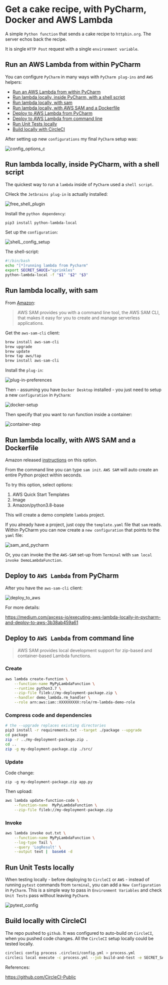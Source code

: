 # Get a cake recipe, with PyCharm, Docker and AWS Lambda

A simple `Python function` that sends a cake recipe to `httpbin.org`.  The server echos back the recipe.

It is single `HTTP Post` request with a single `environment variable`.

## Run an AWS Lambda from within PyCharm

You can configure `PyCharm` in many ways with `PyCharm plug-ins` and `AWS` helpers:

<!-- TOC depthfrom:2 depthto:2 withlinks:true updateonsave:true orderedlist:false -->

- [Run an AWS Lambda from within PyCharm](#run-an-aws-lambda-from-within-pycharm)
- [Run lambda locally, inside PyCharm, with a shell script](#run-lambda-locally-inside-pycharm-with-a-shell-script)
- [Run lambda locally, with sam](#run-lambda-locally-with-sam)
- [Run lambda locally, with AWS SAM and a Dockerfile](#run-lambda-locally-with-aws-sam-and-a-dockerfile)
- [Deploy to AWS Lambda from PyCharm](#deploy-to-aws-lambda-from-pycharm)
- [Deploy to AWS Lambda from command line](#deploy-to-aws-lambda-from-command-line)
- [Run Unit Tests locally](#run-unit-tests-locally)
- [Build locally with CircleCI](#build-locally-with-circleci)

<!-- /TOC -->

After setting up new `configurations` my final `PyCharm` setup was:

![config_options_c](.README_images/config_options_c.png)

## Run lambda locally, inside PyCharm, with a shell script

The quickest way to run a `lambda` inside of `PyCharm` used a `shell script`.

CHeck the `Jetbrains plug-in` is actually installed:

![free_shell_plugin](.README_images/free_shell_plugin.png)

Install the `python dependency`:

```bash
pip3 install python-lambda-local
```

Set up the `configuration`:

![shelL_config_setup](.README_images/config_shell_red.png)

The shell-script:

```bash
#!/bin/bash
echo "[*]running lambda from Pycharm"
export SECRET_SAUCE="sprinkles"
python-lambda-local -f "$1" "$2" "$3"
```

## Run lambda locally, with sam

From [Amazon](https://docs.aws.amazon.com/serverless-application-model/latest/developerguide/serverless-sam-cli-install.html):

> AWS SAM provides you with a command line tool, the AWS SAM CLI, that makes it easy for you to create and manage serverless applications.

Get the `aws-sam-cli` client:

```bash
brew install aws-sam-cli
brew upgrade
brew update
brew tap aws/tap
brew install aws-sam-cli
```

Install the `plug-in`:

![plug-in-preferences](.README_images/plug-in.png)

Then - assuming you have `Docker Desktop` installed - you just need to setup a new `configuration` in `PyCharm`:

![docker-setup](.README_images/pycharm_docker.png)

Then specify that you want to run function inside a container:

![container-step](.README_images/765e0c94.png)

## Run lambda locally, with AWS SAM and a Dockerfile

Amazon released [instructions](https://aws.amazon.com/blogs/compute/using-container-image-support-for-aws-lambda-with-aws-sam/) on this option. 

From the command line you can type `sam init`.   `AWS SAM` will auto create an entire Python project within seconds. 

To try this option, select options:

1. AWS Quick Start Templates
2. Image
3. Amazon/python3.8-base

This will create a demo complete `lambda` project.  

If you already have a project, just copy the `template.yaml` file that `sam` reads.  Within PyCharm you can now create a `new configuration` that points to the `yaml` file:

![sam_and_pycharm](.README_images/sam_and_dockerfile.png)

Or, you can invoke the the `AWS-SAM` set-up from `Terminal` with `sam local invoke DemoLambdaFunction`.

## Deploy to `AWS Lambda` from PyCharm

After you have the `aws-sam-cli` client:

![deploy_to_aws](.README_images/deploy_to_aws.png)

For more details:

<https://medium.com/axcess-io/executing-aws-lambda-locally-in-pycharm-and-deploy-to-aws-3b38ab459a61>

## Deploy to `AWS Lambda` from command line

> AWS SAM provides local development support for zip-based and container-based Lambda functions. 

### Create

```bash
aws lambda create-function \
    --function-name MyPyLambdaFunction \
    --runtime python3.7 \
    --zip-file fileb://my-deployment-package.zip \
    --handler demo_lambda.rm_handler \
    --role arn:aws:iam::XXXXXXXXX:role/rm-lambda-demo-role
```

### Compress code and dependencies

```bash
# the --upgrade replaces existing directories
pip3 install -r requirements.txt --target ./package --upgrade
cd package
zip -r ../my-deployment-package.zip .
cd ..
zip -g my-deployment-package.zip ./src/
```

### Update

Code change:

`zip -g my-deployment-package.zip app.py`

Then upload:

```bash
aws lambda update-function-code \
    --function-name  MyPyLambdaFunction \
    --zip-file fileb://my-deployment-package.zip
```

### Invoke

```bash
aws lambda invoke out.txt \
    --function-name MyPyLambdaFunction \
    --log-type Tail \
    --query 'LogResult' \
    --output text |  base64 -d
```

## Run Unit Tests locally

When testing locally - before deploying to `CircleCI` or `AWS` - instead of running `pytest` commands from `terminal`, you can add a `New Configuration` in `PyCharm`.  This is a simple way to pass in `Environment Variables` and check `Unit Tests` pass without leaving `PyCharm`.

![pytest_config](.README_images/pycharm_new_pytest_config.png)

## Build locally with CircleCI

The repo pushed to `github`.  It was configured to auto-build on `CircleCI`, when you pushed code changes.
All the `CircleCI` setup locally could be tested locally.
  
```bash
circleci config process .circleci/config.yml > process.yml
circleci local execute -c process.yml --job build-and-test -e SECRET_SAUCE=chocolate
```

References:

<https://github.com/CircleCI-Public>
